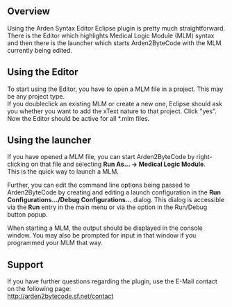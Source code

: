 ## Overview

Using the Arden Syntax Editor Eclipse plugin is pretty much straightforward.  
There is the Editor which highlights Medical Logic Module (MLM) syntax and then there is the launcher which starts Arden2ByteCode with the MLM currently being edited.

## Using the Editor

To start using the Editor, you have to open a MLM file in a project. This may be any project type.  
If you doubleclick an existing MLM or create a new one, Eclipse should ask you whether you want to add the xText nature to that project. Click "yes".  
Now the Editor should be active for all *.mlm files.

## Using the launcher

If you have opened a MLM file, you can start Arden2ByteCode by right-clicking on that file and selecting 
**Run As... -> Medical Logic Module**.  
This is the quick way to launch a MLM.

Further, you can edit the command line options being passed to Arden2ByteCode by creating and editing a launch configuration in the **Run Configurations.../Debug Configurations...** dialog. This dialog is accessible via the **Run** entry in the main menu or via the option in the Run/Debug button popup.

When starting a MLM, the output should be displayed in the console window. You may also be prompted for input in that window if you programmed your MLM that way.

## Support

If you have further questions regarding the plugin, use the E-Mail contact on the following page:  
<http://arden2bytecode.sf.net/contact>
